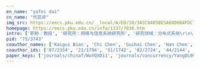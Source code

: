 ```yaml
---
en_name: "yafei dai"
cn_name: "代亚非"
img_src: https://eecs.pku.edu.cn/__local/A/ED/10/3A3C84058E5A68D6B4FDC7A6320_905F4344_9309.jpg?e=.jpg
homepage: https://eecs.pku.edu.cn/info/1337/7038.htm
intro: ['职称：教授', '研究所：网络与信息系统研究所', '研究领域：分布式系统\r\n\r\n ', '办公电话：86-10-6275 8483', '电子邮件：dyf@pku.edu.cn', '个人主页：net.pku.edu.cn/p2p ']
pid: "75/3743"
coauthor_names: ['Kaigui Bian', 'Chi Chen', 'Guihai Chen', 'Han Chen', 'Hua Chen', 'Lijiang Chen', 'Pei Chen', 'Wei Chen 0013', 'Xukun Chen', 'Zaiben Chen', 'Linsong Cheng', 'Bin Cui 0001', 'Song Ding', 'Qinyuan Feng', 'Qian Gao', 'Tingting Gao', 'Binghui Guo', 'Chaoyang Guo', 'Cui Guo', 'Yangze Guo', 'Hua Han', 'Shian Hou', 'Xiaoxiao Hou', 'Peng Huang', 'Yan Huang', 'Kai Hwang 0001', 'Jing Jiang 0005', 'Zhefu Jiang', 'Cheng Jin', 'Fengqian Li', 'Jian Li', 'Shenglong Li', 'Shiyingxue Li', 'Shouyang Li', 'Xiaoming Li', 'Yongjun Li', 'Zhenhua Li 0001', 'Qiao Lian', 'Haoxiang Lin', 'Anna Liu', 'Gang Liu', 'Hanyu Liu', 'Ling Liu 0001', 'Yao Liu 0001', 'Yongqiang Liu', 'Yunhao Liu', 'Hua Lu 0001', 'Zheng Lu', 'Yunteng Luan', 'Lingxiao Ma', 'Youshan Miao', 'Bonan Min', 'Yu Peng', 'Zhihuan Qiu', 'Min Qu', 'Zhi Qu', 'Wenpeng Sha', 'Zifei Shan', 'Heng Tao Shen', 'Yan Lindsay Sun', 'Jing Tian', 'Hu Tuo', 'Chong Wang', 'Fuchen Wang', 'Hao Wang', 'Xiao Wang', 'Xiao Wang 0018', 'Lan Wei', 'Christo Wilson', 'Jie Wu 0001', 'Ming Wu', 'Yu Wu', 'Feng Xiao', 'He Xiao', 'Mingzhong Xiao', 'Wencong Xiao', 'Zhen Xiao', 'Haiyong Xie 0001', 'Junfeng Xie', 'Yuanjian Xing', 'Quanqing Xu', 'Tianyin Xu', 'Jilong Xue', 'Wei Yan', 'Fan Yang', 'Mao Yang', 'Xiaoyong Yang', 'Yafei Yang', 'Zhi Yang', 'Ting Yu', 'Jianyu Zhang', 'Li Zhang 0029', 'Lintao Zhang', 'Quanlu Zhang', 'Tieying Zhang', 'Yuanxing Zhang', 'Yusi Zhang', 'Zheng Zhang 0001', 'Zhi-Li Zhang', 'Ben Y. Zhao', 'Han Xiao Zhao', 'Hanyu Zhao', 'Liang Zhao 0009', 'Yang Zhao', 'Lidong Zhou', 'Mo Zhou', 'Xiaofang Zhou 0001', 'Yongluan Zhou', 'Zhenhui Zhu']
coauthor_ids: ['87/2334', '21/1794', '51/1742', '02/2724', '44/2144', '76/3584', '98/4148', 'c/WeiChen13', '259/3890', '38/1395', '155/5764', '55/5031', '73/5068', '64/850', '86/3163', '55/9453', '221/6009', '64/4596', '118/6112', '203/0812', '32/1751', '147/2124', '57/4797', '29/1726', '75/6434', '85/276-1', '68/1974-5', '39/9083', '84/4201', '155/1538', '33/5448', '120/1757', '131/2874', '203/0813', '36/3071', '35/4145', '61/1951-1', '32/2523', '01/575', '89/5066', '37/2109', '52/2192', 'l/LingLiu', '64/424-1', '55/107', '27/2403', 'l/HuaLu', '15/2402', '254/1784', '57/3203', '06/11190', '69/5238', '85/5580', '63/5266', '30/1826', '45/9934', '01/9081', '117/7973', 's/HTShen', 's/YanLindsaySun', '69/4394', '224/0841', '72/1334', '131/0613', '181/2812', '49/67', '49/67-18', '58/8527', '79/5135', 'w/JieWu1', '32/2572', '22/0', '71/1116', '76/1021', '49/6834', '167/7982', '39/3878', '30/6562', '72/4903', '58/8472', '29/4131', '90/7566', '06/10336', '45/4440', '29/3081', '89/1482', '90/6498', '65/3785', '90/5587', 'y/TingYu', '63/4117', '89/5992-29', '94/5689', '165/8284', '88/2750', '194/7059', '162/2013', 'z/ZhengZhang', '07/5905', 'z/BenYZhao', '130/0499', '222/8149', '63/5422-9', '50/2082', 'z/LidongZhou', '24/4846', 'z/XiaofangZhou', 'z/YongluanZhou', '202/0036']
paper_keys: ['journals/chinaf/WuYQXD11', 'journals/concurrency/YangDL09', 'journals/toit/FengLD12', 'journals/tpds/LiWXZCD11', 'journals/tcc/ZhangLLXYD15', 'journals/chinaf/ZhouZD10', 'journals/corr/abs-1106-5321', 'journals/tc/XueYHD17', 'journals/corr/abs-1911-09418', 'journals/amm/ZhouDL07', 'journals/tpds/LiHLWLZD13', 'journals/concurrency/LianPYZDL08', 'journals/internet/FengHD09', 'journals/chinaf/XingYCD13', 'journals/tkdd/YangWWGZD14', 'journals/concurrency/HuaYX05', 'journals/jcst/YangFSD09', 'journals/ppna/YangXCXD15', 'journals/ijpp/XuZXLD15', 'journals/chinaf/JiangLFHD10', 'journals/ijhpcn/YangTD10', 'journals/tkde/FengSLYD10', 'journals/tpds/YangTZCD11', 'journals/chinaf/YangD11', 'journals/fcsc/XuSCCZD09', 'journals/corr/abs-1810-08403', 'journals/tweb/JiangWWSHDZ13', 'journals/jcst/JiangSWZD15', 'journals/tdsc/YangXYWD16']
---
```

